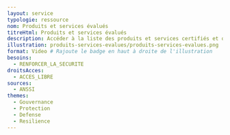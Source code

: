 ```yaml
---
layout: service
typologie: ressource
nom: Produits et services évalués
titreHtml: Produits et services évalués
description: Accéder à la liste des produits et services certifiés et qualifiés par l’ANSSI.
illustration: produits-services-evalues/produits-services-evalues.png
format: Video # Rajoute le badge en haut à droite de l'illustration
besoins:
  - RENFORCER_LA_SECURITE
droitsAcces:
  - ACCES_LIBRE
sources:
  - ANSSI
themes:
  - Gouvernance
  - Protection
  - Defense
  - Resilience
---
```

